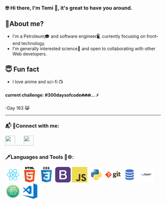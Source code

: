 
### 🤓 Hi there, I'm Temi 👋, it's great to have you around.

##  🌱About me?
- I'm a  Petroleum🎓 and software engineer🖥, currently focusing on front-end technology.
- I'm generally interested science🔧 and open to collaborating with other Web developers.

## 😇 Fun fact
- I love anime and sci-fi 📺
#### current challenge: #300daysofcode🔥🔥🔥... ⚡
-Day 163 😹

<hr />

###  📬 📨Connect with me:

[<img style="color: #E4405F;" height="32" width="32" src="https://cdn.jsdelivr.net/npm/simple-icons@v3/icons/instagram.svg" />](https://www.instagram.com/tyrexprime/)   <span> .  .  . </span>[<img height="32" width="32" src="https://cdn.jsdelivr.net/npm/simple-icons@v3/icons/linkedin.svg" />]( https://www.linkedin.com/in/temitayo-oyebode-334b9b80/)


###  🗡Languages and Tools 🔧⚙:

<img height="50" width="50" src="https://raw.githubusercontent.com/github/explore/80688e429a7d4ef2fca1e82350fe8e3517d3494d/topics/react/react.png" /> <img height="50" width="50" src="https://raw.githubusercontent.com/github/explore/80688e429a7d4ef2fca1e82350fe8e3517d3494d/topics/html/html.png" /> <img height="50" width="50" src="https://raw.githubusercontent.com/github/explore/80688e429a7d4ef2fca1e82350fe8e3517d3494d/topics/css/css.png" /> <img height="50" width="50" src="https://raw.githubusercontent.com/github/explore/80688e429a7d4ef2fca1e82350fe8e3517d3494d/topics/bootstrap/bootstrap.png" /> <img height="50" width="50" src="https://raw.githubusercontent.com/github/explore/80688e429a7d4ef2fca1e82350fe8e3517d3494d/topics/javascript/javascript.png" /> <img height="50" width="50" src="https://raw.githubusercontent.com/github/explore/80688e429a7d4ef2fca1e82350fe8e3517d3494d/topics/python/python.png" /> <img height="50" width="50" src="https://raw.githubusercontent.com/github/explore/80688e429a7d4ef2fca1e82350fe8e3517d3494d/topics/git/git.png" /> <img height="50" width="50" src="https://raw.githubusercontent.com/github/explore/80688e429a7d4ef2fca1e82350fe8e3517d3494d/topics/sql/sql.png" /> <img height="50" width="50" src="https://raw.githubusercontent.com/github/explore/80688e429a7d4ef2fca1e82350fe8e3517d3494d/topics/jquery/jquery.png" /> <img height="50" width="50" src="https://raw.githubusercontent.com/github/explore/80688e429a7d4ef2fca1e82350fe8e3517d3494d/topics/atom/atom.png" /> <img height="50" width="50" src="https://raw.githubusercontent.com/github/explore/80688e429a7d4ef2fca1e82350fe8e3517d3494d/topics/visual-studio-code/visual-studio-code.png" />

<!--
**Temi-t/Temi-t** is a ✨ _special_ ✨ repository because its `README.md` (this file) appears on your GitHub profile.

Here are some ideas to get you started:

- 🔭 I’m currently working on ...
- 🌱 I’m currently learning ...
- 👯 I’m looking to collaborate on ...
- 🤔 I’m looking for help with ...
- 💬 Ask me about ...
- 📫 How to reach me: ...
- 😄 Pronouns: ...
- ⚡ Fun fact: ...
-->
